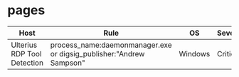 # pages

|Host                        |Rule                                                                |OS     | Severity  |
|---                         |---|---|---|
|Ulterius RDP Tool Detection | process_name:daemonmanager.exe or digsig_publisher:"Andrew Sampson"|Windows| Critical  |
